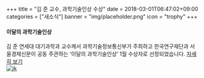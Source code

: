 +++
title = "김 준 교수, 과학기술인상 수상"
date = 2018-03-01T06:47:02+09:00
categories = ["새소식"]
banner = "img/placeholder.png"
icon = "trophy"
+++

<!--more-->

####  이달의 과학기술인상
김 준 연세대 대기과학과 교수께서 과학기술정보통신부가 주최하고 한국연구재단과 서울경제신문이 공동 주관하는 ‘이달의 과학기술인상’ 1월 수상자로 선정되었습니다.
[자세히 보기](http://sci.sedaily.com/Winner#252)
<br>
[![jk](/img/carousel/jkim.png)](/people/jhoonkim)
